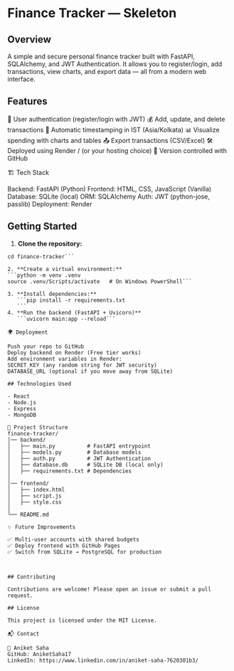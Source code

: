 # Finance Tracker — Skeleton

## Overview

A simple and secure personal finance tracker built with FastAPI, SQLAlchemy, and JWT Authentication.
It allows you to register/login, add transactions, view charts, and export data — all from a modern web interface.

## Features

🔑 User authentication (register/login with JWT)
💰 Add, update, and delete transactions
📅 Automatic timestamping in IST (Asia/Kolkata)
📊 Visualize spending with charts and tables
📤 Export transactions (CSV/Excel)
🛠️ Deployed using Render / (or your hosting choice)
🐙 Version controlled with GitHub

🏗️ Tech Stack

Backend: FastAPI (Python)
Frontend: HTML, CSS, JavaScript (Vanilla)
Database: SQLite (local)
ORM: SQLAlchemy
Auth: JWT (python-jose, passlib)
Deployment: Render

## Getting Started

1. **Clone the repository:**
 ```git clone https://github.com/AniketSaha17/finance-tracker.git
cd finance-tracker```

2. **Create a virtual environment:**
```python -m venv .venv
source .venv/Scripts/activate   # On Windows PowerShell```

3. **Install dependencies:**
    ```pip install -r requirements.txt
    ```
4. **Run the backend (FastAPI + Uvicorn)**
    ```uvicorn main:app --reload```

🌍 Deployment

Push your repo to GitHub
Deploy backend on Render (Free tier works)
Add environment variables in Render:
SECRET_KEY (any random string for JWT security)
DATABASE_URL (optional if you move away from SQLite)

## Technologies Used

- React
- Node.js
- Express
- MongoDB

📂 Project Structure
finance-tracker/
│── backend/
│   ├── main.py          # FastAPI entrypoint
│   ├── models.py        # Database models
│   ├── auth.py          # JWT Authentication
│   ├── database.db      # SQLite DB (local only)
│   ├── requirements.txt # Dependencies
│
│── frontend/
│   ├── index.html
│   ├── script.js
│   ├── style.css
│
└── README.md

✨ Future Improvements

✅ Multi-user accounts with shared budgets
✅ Deploy frontend with GitHub Pages
✅ Switch from SQLite → PostgreSQL for production



## Contributing

Contributions are welcome! Please open an issue or submit a pull request.

## License

This project is licensed under the MIT License.

📬 Contact

👤 Aniket Saha
GitHub: AniketSaha17
LinkedIn: https://www.linkedin.com/in/aniket-saha-7620301b3/